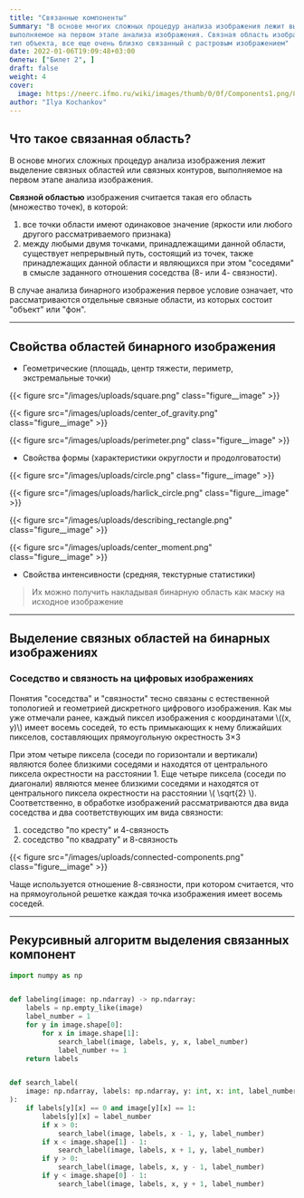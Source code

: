 ```yaml
---
title: "Связанные компоненты"
Summary: "В основе многих сложных процедур анализа изображения лежит выделение связных областей или связных контуров,
выполняемое на первом этапе анализа изображения. Связная область изображения это, с одной стороны, 
тип объекта, все еще очень близко связанный с растровым изображением"
date: 2022-01-06T19:09:48+03:00
билеты: ["Билет 2", ]
draft: false
weight: 4
cover:
  image: https://neerc.ifmo.ru/wiki/images/thumb/0/0f/Components1.png/800px-Components1.png
author: "Ilya Kochankov"
---
```


## Что такое связанная область?

В основе многих сложных процедур анализа изображения лежит выделение связных областей или связных контуров, 
выполняемое на первом этапе анализа изображения.

**Связной областью** изображения считается такая его область (множество точек), в которой:

1. все точки области имеют одинаковое значение (яркости или любого другого рассматриваемого признака)
2. между любыми двумя точками, принадлежащими данной области, существует непрерывный путь, состоящий из точек, также
   принадлежащих данной области и являющихся при этом "соседями" в смысле заданного отношения соседства (8- или 4- связности).

В случае анализа бинарного изображения первое условие означает, что рассматриваются отдельные связные области, из 
которых состоит "объект" или "фон".

---

## Свойства областей бинарного изображения

- Геометрические (площадь, центр тяжести, периметр, экстремальные точки)

{{< figure src="/images/uploads/square.png"
class="figure__image" >}}

{{< figure src="/images/uploads/center_of_gravity.png"
class="figure__image" >}}

{{< figure src="/images/uploads/perimeter.png"
class="figure__image" >}}

- Свойства формы (характеристики округлости и продолговатости)

{{< figure src="/images/uploads/circle.png"
class="figure__image" >}}

{{< figure src="/images/uploads/harlick_circle.png"
class="figure__image" >}}

{{< figure src="/images/uploads/describing_rectangle.png"
class="figure__image" >}}

{{< figure src="/images/uploads/center_moment.png"
class="figure__image" >}}

- Свойства интенсивности (средняя, текстурные статистики)

> Их можно получить накладывая бинарную область как маску на исходное изображение

---

## Выделение связных областей на бинарных изображениях
### Соседство и связность на цифровых изображениях
Понятия "соседства" и "связности" тесно связаны с естественной топологией и геометрией дискретного цифрового изображения.
Как мы уже отмечали ранее, каждый пиксел изображения с координатами \\((x, y)\\) имеет восемь соседей, то есть примыкающих 
к нему ближайших пикселов, составляющих прямоугольную окрестность 3×3

При этом четыре пиксела (соседи по горизонтали и вертикали) являются более близкими соседями и находятся от 
центрального пиксела окрестности на расстоянии 1. Еще четыре пиксела (соседи по диагонали) являются менее близкими 
соседями и находятся от центрального пиксела окрестности на расстоянии \\( \sqrt{2} \\). Соответственно, в обработке изображений 
рассматриваются два вида соседства и два соответствующих им вида связности:

1. соседство "по кресту" и 4-связность
2. соседство "по квадрату" и 8-связность

{{< figure src="/images/uploads/connected-components.png"
class="figure__image" >}}

Чаще используется отношение 8-связности, при котором считается, что на прямоугольной решетке каждая точка изображения 
имеет восемь соседей.

---

## Рекурсивный алгоритм выделения связанных компонент

```python
import numpy as np


def labeling(image: np.ndarray) -> np.ndarray:
    labels = np.empty_like(image)
    label_number = 1
    for y in image.shape[0]:
        for x in image.shape[1]:
            search_label(image, labels, y, x, label_number)
            label_number += 1
    return labels


def search_label(
    image: np.ndarray, labels: np.ndarray, y: int, x: int, label_number: int
):
    if labels[y][x] == 0 and image[y][x] == 1:
        labels[y][x] = label_number
        if x > 0:
            search_label(image, labels, x - 1, y, label_number)
        if x < image.shape[1] - 1:
            search_label(image, labels, x + 1, y, label_number)
        if y > 0:
            search_label(image, labels, x, y - 1, label_number)
        if y < image.shape[0] - 1:
            search_label(image, labels, x, y + 1, label_number)
```
